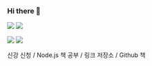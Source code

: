 ### Hi there 👋

<img src="https://img.shields.io/badge/Python-3776AB?style=flat&logo=Python&logoColor=white"/>  <img src="https://img.shields.io/badge/JavaScript-F7DF1E?style=flat&logo=JavaScript&logoColor=white"/>

<img src="https://img.shields.io/badge/HTML-E34F26?style=flat&logo=Python&logoColor=white"/>  <img src="https://img.shields.io/badge/CSS-1572B6?style=flat&logo=JavaScript&logoColor=white"/>

 
 신강 신청 / Node.js 책 공부 / 링크 저장소 / Github 책
 
<!--
**HyeeunKim07/HyeeunKim07** is a ✨ _special_ ✨ repository because its `README.md` (this file) appears on your GitHub profile.
https://simpleicons.org/?q=pytho
Here are some ideas to get you started:

- 🔭 I’m currently working on ...
- 🌱 I’m currently learning ...
- 👯 I’m looking to collaborate on ...
- 🤔 I’m looking for help with ...
- 💬 Ask me about ...
- 📫 How to reach me: ...
- 😄 Pronouns: ...
- ⚡ Fun fact: ...
-->
